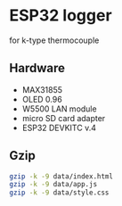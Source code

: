 # ESP32 logger
for k-type thermocouple

## Hardware
- MAX31855
- OLED 0.96
- W5500 LAN module
- micro SD card adapter
- ESP32 DEVKITC v.4

## Gzip
```bash
gzip -k -9 data/index.html
gzip -k -9 data/app.js
gzip -k -9 data/style.css

```